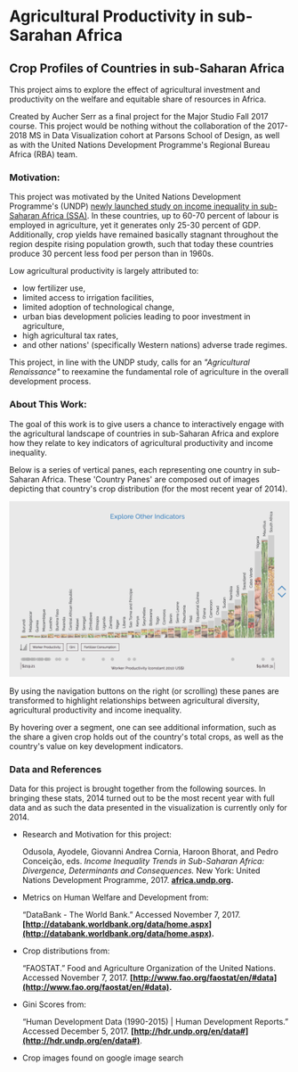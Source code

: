 # Agricultural Productivity in sub-Sarahan Africa

## Crop Profiles of Countries in sub-Saharan Africa

This project aims to explore the effect of agricultural investment and productivity on the welfare and equitable share of resources in Africa. 

Created by Aucher Serr as a final project for the Major Studio Fall 2017 course. This project would be nothing without the collaboration of the 2017-2018 MS in Data Visualization cohort at Parsons School of Design, as well as with the United Nations Development Programme's Regional Bureau Africa (RBA) team. 

### Motivation: 
This project was motivated by the United Nations Development Programme's (UNDP) [newly launched study on income inequality in sub-Saharan Africa (SSA)](http://www.undp.org/content/rba/en/home/library/reports/income-inequality-trends-in-sub-saharan-africa--divergence--dete.html). In these countries, up to 60-70 percent of labour is employed in agriculture, yet it generates only 25-30 percent of GDP. Additionally, crop yields have remained basically stagnant throughout the region despite rising population growth, such that today these countries produce 30 percent less food per person than in 1960s. 

Low agricultural productivity is largely attributed to: 
 * low fertilizer use, 
 * limited access to irrigation facilities, 
 * limited adoption of technological change, 
 * urban bias development policies leading to poor investment in agriculture, 
 * high agricultural tax rates, 
 * and other nations' (specifically Western nations) adverse trade regimes. 

This project, in line with the UNDP study, calls for an *"Agricultural Renaissance"* to reexamine the fundamental role of agriculture in the overall development process.

### About This Work: 
The goal of this work is to give users a chance to interactively engage with the agricultural landscape of countries in sub-Saharan Africa and explore how they relate to key indicators of agricultural productivity and income inequality. 

Below is a series of vertical panes, each representing one country in sub-Saharan Africa. These 'Country Panes' are composed out of images depicting that country's crop distribution (for the most recent year of 2014). 

[![preview.png](../preview.png)](https://auchers.github.io/major-studio1/final_project)

By using the navigation buttons on the right (or scrolling) these panes are transformed to highlight relationships between agricultural diversity, agricultural productivity and income inequality. 

By hovering over a segment, one can see additional information, such as the share a given crop holds out of the country's total crops, as well as the country's value on key development indicators. 

### Data and References

Data for this project is brought together from the following sources. In bringing these stats, 2014 turned out to be the most recent year with full data and as such the data presented in the visualization is currently only for 2014.

- Research and Motivation for this project: 
    
    Odusola, Ayodele, Giovanni Andrea Cornia, Haroon Bhorat, and Pedro Conceição, eds. _Income Inequality Trends in Sub-Saharan Africa: Divergence, Determinants and Consequences._ New York: United Nations Development Programme, 2017. __[africa.undp.org](africa.undp.org).__

- Metrics on Human Welfare and Development from: 
    
    “DataBank - The World Bank.” Accessed November 7, 2017. __[http://databank.worldbank.org/data/home.aspx](http://databank.worldbank.org/data/home.aspx).__

- Crop distributions from: 

    “FAOSTAT.” Food and Agriculture Organization of the United Nations. Accessed November 7, 2017. __[http://www.fao.org/faostat/en/#data](http://www.fao.org/faostat/en/#data).__
    
- Gini Scores from: 

    “Human Development Data (1990-2015) | Human Development Reports.” Accessed December 5, 2017. __[http://hdr.undp.org/en/data#](http://hdr.undp.org/en/data#)__.

- Crop images found on google image search
